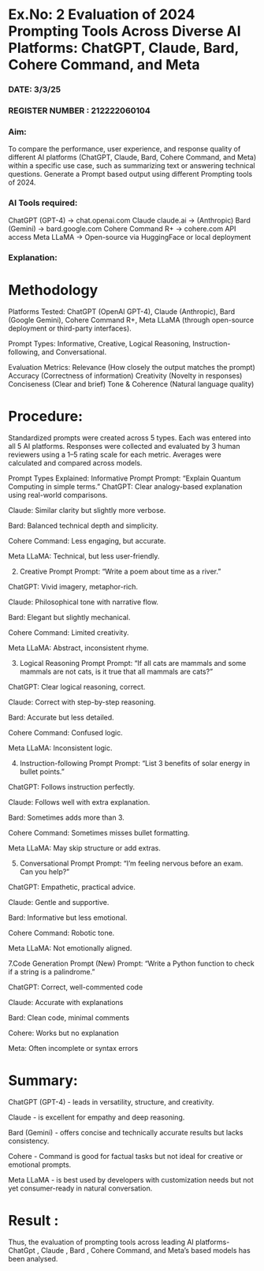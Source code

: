 
# Ex.No: 2 	Evaluation of 2024 Prompting Tools Across Diverse AI Platforms: ChatGPT, Claude, Bard, Cohere Command, and Meta 
### DATE: 3/3/25                                                                        
### REGISTER NUMBER : 212222060104
 
### Aim:
To compare the performance, user experience, and response quality of different AI platforms (ChatGPT, Claude, Bard, Cohere Command, and Meta) within a specific use case, such as summarizing text or answering technical questions. Generate a Prompt based output using different Prompting tools of 2024.
### AI Tools required:
ChatGPT (GPT-4) -> chat.openai.com Claude claude.ai -> (Anthropic) Bard (Gemini) -> bard.google.com Cohere Command R+ -> cohere.com API access Meta LLaMA -> Open-source via HuggingFace or local deployment
### Explanation:
# Methodology
Platforms Tested:
ChatGPT (OpenAI GPT-4), Claude (Anthropic), Bard (Google Gemini), Cohere Command R+, Meta LLaMA (through open-source deployment or third-party interfaces).

Prompt Types:
Informative, Creative, Logical Reasoning, Instruction-following, and Conversational.

Evaluation Metrics:
Relevance (How closely the output matches the prompt) Accuracy (Correctness of information) Creativity (Novelty in responses) Conciseness (Clear and brief) Tone & Coherence (Natural language quality)

# Procedure:
Standardized prompts were created across 5 types. Each was entered into all 5 AI platforms. Responses were collected and evaluated by 3 human reviewers using a 1–5 rating scale for each metric. Averages were calculated and compared across models.

Prompt Types Explained:
Informative Prompt Prompt: “Explain Quantum Computing in simple terms.”
ChatGPT: Clear analogy-based explanation using real-world comparisons.

Claude: Similar clarity but slightly more verbose.

Bard: Balanced technical depth and simplicity.

Cohere Command: Less engaging, but accurate.

Meta LLaMA: Technical, but less user-friendly.

2. Creative Prompt
Prompt: “Write a poem about time as a river.”

ChatGPT: Vivid imagery, metaphor-rich.

Claude: Philosophical tone with narrative flow.

Bard: Elegant but slightly mechanical.

Cohere Command: Limited creativity.

Meta LLaMA: Abstract, inconsistent rhyme.

3. Logical Reasoning Prompt
Prompt: “If all cats are mammals and some mammals are not cats, is it true that all mammals are cats?”

ChatGPT: Clear logical reasoning, correct.

Claude: Correct with step-by-step reasoning.

Bard: Accurate but less detailed.

Cohere Command: Confused logic.

Meta LLaMA: Inconsistent logic.

4. Instruction-following Prompt
Prompt: “List 3 benefits of solar energy in bullet points.”

ChatGPT: Follows instruction perfectly.

Claude: Follows well with extra explanation.

Bard: Sometimes adds more than 3.

Cohere Command: Sometimes misses bullet formatting.

Meta LLaMA: May skip structure or add extras.

5. Conversational Prompt
Prompt: “I’m feeling nervous before an exam. Can you help?”

ChatGPT: Empathetic, practical advice.

Claude: Gentle and supportive.

Bard: Informative but less emotional.

Cohere Command: Robotic tone.

Meta LLaMA: Not emotionally aligned.

7.Code Generation Prompt (New)
Prompt: “Write a Python function to check if a string is a palindrome.”

ChatGPT: Correct, well-commented code

Claude: Accurate with explanations

Bard: Clean code, minimal comments

Cohere: Works but no explanation

Meta: Often incomplete or syntax errors

# Summary:
ChatGPT (GPT-4) - leads in versatility, structure, and creativity.

Claude - is excellent for empathy and deep reasoning.

Bard (Gemini) - offers concise and technically accurate results but lacks consistency.

Cohere - Command is good for factual tasks but not ideal for creative or emotional prompts.

Meta LLaMA - is best used by developers with customization needs but not yet consumer-ready in natural conversation.

# Result :
Thus, the evaluation of prompting tools across leading AI platforms- ChatGpt , Claude , Bard , Cohere Command, and Meta’s based models has been analysed.



